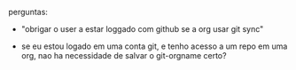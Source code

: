 perguntas:

- "obrigar o user a estar loggado com github se a org usar git sync"

- se eu estou logado em uma conta git, e tenho acesso a um repo em uma org, nao ha necessidade de salvar o git-orgname certo? 
